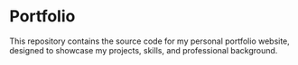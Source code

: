 # Portfolio
This repository contains the source code for my personal portfolio website, designed to showcase my projects, skills, and professional background. 
